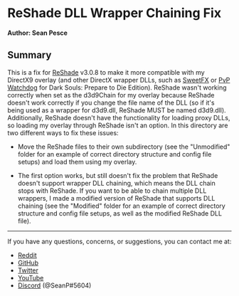 # ReShade DLL Wrapper Chaining Fix  

**Author: Sean Pesce**  


## Summary  
This is a fix for [ReShade](https://github.com/crosire/reshade) v3.0.8 to make it more compatible with my DirectX9 overlay (and other DirectX wrapper DLLs, such as [SweetFX](https://sfx.thelazy.net) or [PvP Watchdog](http://www.nexusmods.com/darksouls/mods/849) for Dark Souls: Prepare to Die Edition). ReShade wasn't working correctly when set as the d3d9Chain for my overlay because ReShade doesn't work correctly if you change the file name of the DLL (so if it's being used as a wrapper for d3d9.dll, ReShade MUST be named d3d9.dll). Additionally, ReShade doesn't have the functionality for loading proxy DLLs, so loading my overlay through ReShade isn't an option. In this directory are two different ways to fix these issues:  

* Move the ReShade files to their own subdirectory (see the "Unmodified" folder for an example of correct directory structure and config file setups) and load them using my overlay.  

* The first option works, but still doesn't fix the problem that ReShade doesn't support wrapper DLL chaining, which means the DLL chain stops with ReShade. If you want to be able to chain multiple DLL wrappers, I made a modified version of ReShade that supports DLL chaining (see the "Modified" folder for an example of correct directory structure and config file setups, as well as the modified ReShade DLL file).  

________________________

If you have any questions, concerns, or suggestions, you can contact me at:  

* [Reddit](https://reddit.com/u/SeanPesce)  
* [GitHub](https://github.com/SeanPesce)  
* [Twitter](https://twitter.com/SeanPesce)  
* [YouTube](https://www.youtube.com/channel/UCgsMpXiR3PawqKM7MWLJGzQ)  
* [Discord](https://discordapp.com) (@SeanP#5604)  
